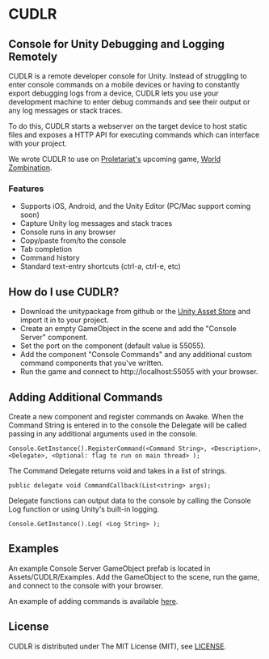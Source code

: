 CUDLR
=====

Console for Unity Debugging and Logging Remotely
----
CUDLR is a remote developer console for Unity. Instead of struggling to enter console commands on a mobile devices or having to constantly export debugging logs from a device, CUDLR lets you use your development machine to enter debug commands and see their output or any log messages or stack traces. 

To do this, CUDLR starts a webserver on the target device to host static files and exposes a HTTP API for executing commands which can interface with your project. 

We wrote CUDLR to use on [Proletariat's](http://www.proletariat.com) upcoming game, [World Zombination](http://www.worldzombination.com).

### Features
* Supports iOS, Android, and the Unity Editor (PC/Mac support coming soon)
* Capture Unity log messages and stack traces
* Console runs in any browser
* Copy/paste from/to the console
* Tab completion
* Command history
* Standard text-entry shortcuts (ctrl-a, ctrl-e, etc)
 
How do I use CUDLR?
----
* Download the unitypackage from github or the [Unity Asset Store](https://www.assetstore.unity3d.com/#/content/XXX) and import it in to your project.
* Create an empty GameObject in the scene and add the "Console Server" component.
* Set the port on the component (default value is 55055).
* Add the component "Console Commands" and any additional custom command components that you've written.
* Run the game and connect to http://localhost:55055 with your browser.

Adding Additional Commands
----

Create a new component and register commands on Awake. When the Command String is entered in to the console the
Delegate will be called passing in any additional arguments used in the console.

```
Console.GetInstance().RegisterCommand(<Command String>, <Description>, <Delegate>, <Optional: flag to run on main thread> );
```

The Command Delegate returns void and takes in a list of strings.

```
public delegate void CommandCallback(List<string> args);
```


Delegate functions can output data to the console by calling the Console Log function or using Unity's built-in logging.

```
Console.GetInstance().Log( <Log String> );
```

Examples
----

An example Console Server GameObject prefab is located in Assets/CUDLR/Examples. Add the GameObject to the scene,
run the game, and connect to the console with your browser.

An example of adding commands is available [here](https://github.com/proletariatgames/CUDLR/blob/master/CUDLR/Scripts/GameObjectCommands.cs).

License
---
CUDLR is distributed under The MIT License (MIT), see [LICENSE](https://github.com/proletariatgames/CUDLR/blob/master/LICENSE).

